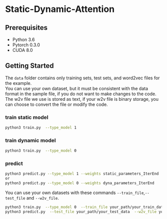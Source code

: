 # Static-Dynamic-Attention

## Prerequisites
* Python 3.6
* Pytorch 0.3.0
* CUDA 8.0

## Getting Started

The ```data``` folder contains only training sets, test sets, and word2vec files for the example. <br>
You can use your own dataset, but it must be consistent with the data format in the sample file, if you do not want to make changes to the code. <br>
The w2v file we use is stored as text, if your w2v file is binary storage, you can choose to convert the file or modify the code.
### train static model
```bash
python3 train.py  --type_model 1
```
### train dynamic model
```bash
python3 train.py  --type_model 0
```
### predict 
```bash
python3 predict.py --type_model 1 --weights static_parameters_IterEnd
or 
python3 predict.py --type_model 0 --weights dyna_parameters_IterEnd
```

You can use your own datasets with these commands ```--train_file```,```--test_file``` and ```--w2v_file```. <br>
```bash
python3 train.py  --type_model 0  --train_file your_path/your_train_data  --w2v_file your_path/your_w2v
python3 predict.py  --test_file your_path/your_test_data  --w2v_file your_path/your_w2v  --weights static_parameters_IterEnd 
```
